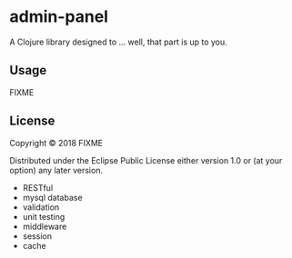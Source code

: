 # admin-panel

A Clojure library designed to ... well, that part is up to you.

## Usage

FIXME

## License

Copyright © 2018 FIXME

Distributed under the Eclipse Public License either version 1.0 or (at
your option) any later version.


- RESTful
- mysql database
- validation
- unit testing
- middleware
- session
- cache
